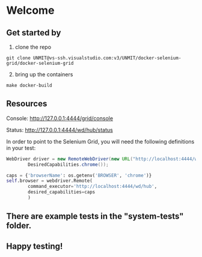 # Welcome

## Get started by

1. clone the repo
```
git clone UNMIT@vs-ssh.visualstudio.com:v3/UNMIT/docker-selenium-grid/docker-selenium-grid
```
2. bring up the containers 
```
make docker-build
```

## Resources

Console: http://127.0.0.1:4444/grid/console

Status: http://127.0.0.1:4444/wd/hub/status

In order to point to the Selenium Grid, you will need the following definitions in your test:  
```java
WebDriver driver = new RemoteWebDriver(new URL("http://localhost:4444/wd/hub"),
        DesiredCapabilities.chrome());
```


```python
caps = {'browserName': os.getenv('BROWSER', 'chrome')}
self.browser = webdriver.Remote(
        command_executor='http://localhost:4444/wd/hub',
        desired_capabilities=caps
        )
```

## There are example tests in the "system-tests" folder.

## Happy testing!
